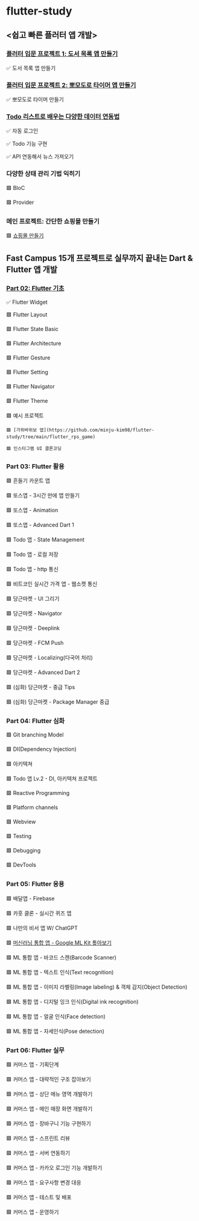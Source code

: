 # flutter-study

## <쉽고 빠른 플러터 앱 개발>

### [플러터 입문 프로젝트 1: 도서 목록 앱 만들기](https://github.com/minju-kim98/flutter-study/tree/main/flutter_book_list)

✅ 도서 목록 앱 만들기

### [플러터 입문 프로젝트 2: 뽀모도로 타이머 앱 만들기](https://github.com/minju-kim98/flutter-study/tree/main/flutter_pomodoro)

✅ 뽀모도로 타이머 만들기

### [Todo 리스트로 배우는 다양한 데이터 연동법](https://github.com/minju-kim98/flutter-study/tree/main/flutter_todo)

✅ 자동 로그인

✅ Todo 기능 구현

✅ API 연동해서 뉴스 가져오기

### 다양한 상태 관리 기법 익히기

🟩 BloC

🟩 Provider

### 메인 프로젝트: 간단한 쇼핑몰 만들기

🟩 [쇼핑몰 만들기](https://github.com/minju-kim98/flutter-study/tree/main/flutter_book_mall)

## Fast Campus 15개 프로젝트로 실무까지 끝내는 Dart & Flutter 앱 개발

### [Part 02: Flutter 기초](https://github.com/minju-kim98/flutter-study/tree/main/flutter_fundamental)

✅ Flutter Widget

🟩 Flutter Layout

🟩 Flutter State Basic

🟩 Flutter Architecture

🟩 Flutter Gesture

🟩 Flutter Setting

🟩 Flutter Navigator

🟩 Flutter Theme

🟩 예시 프로젝트

    🟩 [가위바위보 앱](https://github.com/minju-kim98/flutter-study/tree/main/flutter_rps_game)

    🟩 인스타그램 UI 클론코딩

### Part 03: Flutter 활용

🟩 흔들기 카운트 앱

🟩 또스앱 - 3시간 만에 앱 만들기

🟩 또스앱 - Animation

🟩 또스앱 - Advanced Dart 1

🟩 Todo 앱 - State Management

🟩 Todo 앱 - 로컬 저장

🟩 Todo 앱 - http 통신

🟩 비트코인 실시간 가격 앱 - 웹소켓 통신

🟩 당근마켓 - UI 그리기

🟩 당근마켓 - Navigator

🟩 당근마켓 - Deeplink

🟩 당근마켓 - FCM Push

🟩 당근마켓 - Localizing(다국어 처리)

🟩 당근마켓 - Advanced Dart 2

🟩 (심화) 당근마켓 - 중급 Tips

🟩 (심화) 당근마켓 - Package Manager 중급

### Part 04: Flutter 심화

🟩 Git branching Model

🟩 DI(Dependency Injection)

🟩 아키텍쳐

🟩 Todo 앱 Lv.2 - DI, 아키텍쳐 프로젝트

🟩 Reactive Programming

🟩 Platform channels

🟩 Webview

🟩 Testing

🟩 Debugging

🟩 DevTools

### Part 05: Flutter 응용

🟩 배달앱 - Firebase

🟩 카훗 클론 - 실시간 퀴즈 앱

🟩 나만의 비서 앱 W/ ChatGPT

🟩 [머신러닝 통합 앱 - Google ML Kit 톺아보기](https://github.com/minju-kim98/flutter-study/tree/main/flutter_chatgpt_app)

🟩 ML 통합 앱 - 바코드 스캔(Barcode Scanner)

🟩 ML 통합 앱 - 텍스트 인식(Text recognition)

🟩 ML 통합 앱 - 이미지 라벨링(Image labeling) & 객체 감지(Object Detection)

🟩 ML 통합 앱 - 디지털 잉크 인식(Digital ink recognition)

🟩 ML 통합 앱 - 얼굴 인식(Face detection)

🟩 ML 통합 앱 - 자세인식(Pose detection)

### Part 06: Flutter 실무

🟩 커머스 앱 - 기획단계

🟩 커머스 앱 - 대략적인 구조 잡아보기

🟩 커머스 앱 - 상단 메뉴 영역 개발하기

🟩 커머스 앱 - 메인 매장 화면 개발하기

🟩 커머스 앱 - 장바구니 기능 구현하기

🟩 커머스 앱 - 스프린트 리뷰

🟩 커머스 앱 - 서버 연동하기

🟩 커머스 앱 - 카카오 로그인 기능 개발하기

🟩 커머스 앱 - 요구사항 변경 대응

🟩 커머스 앱 - 테스트 및 배포

🟩 커머스 앱 - 운영하기
